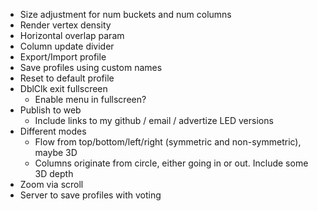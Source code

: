 * Size adjustment for num buckets and num columns
* Render vertex density
* Horizontal overlap param
* Column update divider
* Export/Import profile
* Save profiles using custom names
* Reset to default profile
* DblClk exit fullscreen
	* Enable menu in fullscreen?
* Publish to web
	* Include links to my github / email / advertize LED versions
* Different modes
	* Flow from top/bottom/left/right (symmetric and non-symmetric), maybe 3D
	* Columns originate from circle, either going in or out. Include some 3D depth
* Zoom via scroll
* Server to save profiles with voting

